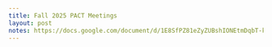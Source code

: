 ```yaml
---
title: Fall 2025 PACT Meetings 
layout: post
notes: https://docs.google.com/document/d/1E8SfPZ81eZyZUBshIONEtmDqbT-kCtsfKtFPZnR8wjc/preview
---
```

